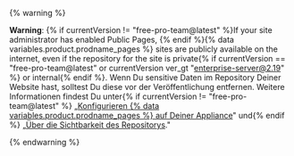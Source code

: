   {% warning %}

  **Warning**: {% if currentVersion != "free-pro-team@latest" %}If your site administrator has enabled Public Pages, {% endif %}{% data variables.product.prodname_pages %} sites are publicly available on the internet, even if the repository for the site is private{% if currentVersion == "free-pro-team@latest" or currentVersion ver_gt "enterprise-server@2.19" %} or internal{% endif %}. Wenn Du sensitive Daten im Repository Deiner Website hast, solltest Du diese vor der Veröffentlichung entfernen. Weitere Informationen findest Du unter{% if currentVersion != "free-pro-team@latest" %} „[Konfigurieren {% data variables.product.prodname_pages %} auf Deiner Appliance](/enterprise/admin/installation/configuring-github-pages-on-your-appliance#making-github-pages-publicly-accessible)" und{% endif %} „[Über die Sichtbarkeit des Repositorys](/github/creating-cloning-and-archiving-repositories/about-repository-visibility)."

  {% endwarning %}

